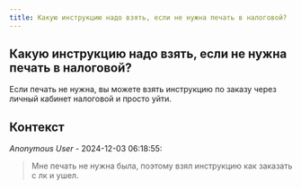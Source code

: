 ```yaml
---
title: Какую инструкцию надо взять, если не нужна печать в налоговой?
---
```


## Какую инструкцию надо взять, если не нужна печать в налоговой?

Если печать не нужна, вы можете взять инструкцию по заказу через личный кабинет налоговой и просто уйти.

## Контекст

_Anonymous User_ - 2024-12-03 06:18:55:

> Мне печать не нужна была, поэтому взял инструкцию как заказать с лк и ушел.
